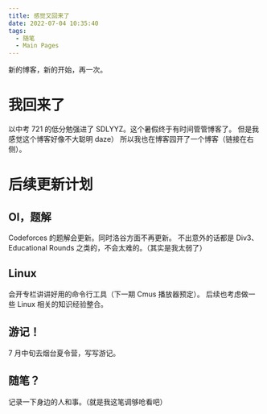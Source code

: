 ```yaml
---
title: 感觉又回来了
date: 2022-07-04 10:35:40
tags:
  - 随笔
  - Main Pages
---
```


新的博客，新的开始，再一次。

<!-- more-->

# 我回来了

以中考 721 的低分勉强进了 SDLYYZ。这个暑假终于有时间管管博客了。
但是我感觉这个博客好像不大聪明 daze）
所以我也在博客园开了一个博客（链接在右侧）。

# 后续更新计划

## OI，题解

Codeforces 的题解会更新。同时洛谷方面不再更新。
不出意外的话都是 Div3、Educational Rounds 之类的，不会太难的。（其实是我太弱了）

## Linux

会开专栏讲讲好用的命令行工具（下一期 Cmus 播放器预定）。
后续也考虑做一些 Linux 相关的知识经验整合。

## 游记！

7 月中旬去烟台夏令营，写写游记。

## 随笔？

记录一下身边的人和事。（就是我这笔调够呛看吧）
